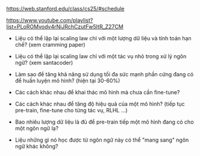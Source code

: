 https://web.stanford.edu/class/cs25/#schedule

https://www.youtube.com/playlist?list=PLoROMvodv4rNiJRchCzutFw5ItR_Z27CM

- Liệu có thể lặp lại scaling law chỉ với một lượng dữ liệu và tính toán hạn chế? (xem cramming paper)

- Liệu có thể lặp lại scaling law chỉ với một tác vụ nhỏ trong xử lý ngôn ngữ? (xem santacoder)

- Làm sao để tăng khả năng sử dụng tối đa sức mạnh phần cứng đang có để huấn luyện mô hình? (hiện tại 30-60%)

- Các cách khác nhau để khai thác mô hình mà chưa cần fine-tune?

- Các cách khác nhau để tăng độ hiệu quả của một mô hình? (tiếp tục pre-train, fine-tune cho từng tác vụ, RLHL ...)

- Bao nhiêu lượng dữ liệu là đủ để pre-train tiếp một mô hình đang có cho một ngôn ngữ lạ?

- Liệu những gì nó học được từ ngôn ngữ này có thể "mang sang" ngôn ngữ khác không?
